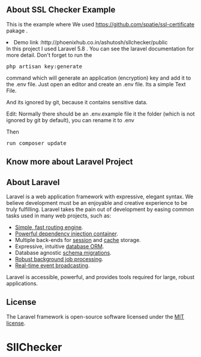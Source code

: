 ## About SSL Checker Example

This is the example where We used  https://github.com/spatie/ssl-certificate pakage .
<li>Demo link :http://phoenixhub.co.in/ashutosh/sllchecker/public   </li>
In this project I used Laravel 5.8 . You can see the laravel documentation for  more detail.
Don't forget to run the <pre>php artisan key:generate</pre> command which will generate an application (encryption) key and add it to the .env file.
Just open an editor and create an .env file. Its a simple Text File.

And its ignored by git, because it contains sensitive data.

Edit: Normally there should be an .env.example file it the folder (which is not ignored by git by default), you can rename it to .env

Then <pre>run composer update</pre>

## Know  more about Laravel Project

## About Laravel

Laravel is a web application framework with expressive, elegant syntax. We believe development must be an enjoyable and creative experience to be truly fulfilling. Laravel takes the pain out of development by easing common tasks used in many web projects, such as:

- [Simple, fast routing engine](https://laravel.com/docs/routing).
- [Powerful dependency injection container](https://laravel.com/docs/container).
- Multiple back-ends for [session](https://laravel.com/docs/session) and [cache](https://laravel.com/docs/cache) storage.
- Expressive, intuitive [database ORM](https://laravel.com/docs/eloquent).
- Database agnostic [schema migrations](https://laravel.com/docs/migrations).
- [Robust background job processing](https://laravel.com/docs/queues).
- [Real-time event broadcasting](https://laravel.com/docs/broadcasting).

Laravel is accessible, powerful, and provides tools required for large, robust applications.

## License

The Laravel framework is open-source software licensed under the [MIT license](https://opensource.org/licenses/MIT).
# SllChecker
